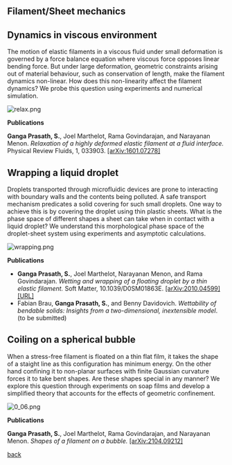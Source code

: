 ## Filament/Sheet mechanics

## Dynamics in viscous environment

The motion of elastic filaments in a viscous fluid under small deformation is governed by a force balance equation where viscous force opposes linear bending force. But under large deformation, geometric constraints arising out of material behaviour, such as conservation of length, make the filament dynamics non-linear. How does this non-linearity affect the filament dynamics? We probe this question using experiments and numerical simulation.

<!--![asymmetric.jpg]({{site.baseurl}}/asymmetric.jpg){:height="50%" width="50%"}-->
![relax.png]({{site.baseurl}}/relax.png)

**Publications**

**Ganga Prasath, S.**, Joel Marthelot, Rama Govindarajan, and Narayanan Menon. _Relaxation of a highly deformed elastic filament at a fluid interface._ Physical Review Fluids, 1, 033903. [[arXiv:1601.07278]](https://arxiv.org/abs/1601.07278)

## Wrapping a liquid droplet
Droplets transported through microfluidic devices are prone to interacting with boundary walls and the contents being polluted. A safe transport mechanism predicates a solid covering for such small droplets. One way to achieve this is by covering the droplet using thin plastic sheets. What is the phase space of different shapes a sheet can take when in contact with a liquid droplet? We understand this morphological phase space of the droplet-sheet system using experiments and asymptotic calculations.

![wrapping.png]({{site.baseurl}}/wrapping.png)

**Publications**
* **Ganga Prasath, S.**, Joel Marthelot, Narayanan Menon, and Rama Govindarajan. _Wetting and wrapping of a floating droplet by a thin
elastic filament._ Soft Matter, 10.1039/D0SM01863E. [[arXiv:2010.04599]](http://arxiv.org/abs/2010.04599) [[URL]](https://pubs.rsc.org/en/content/articlelanding/2021/sm/d0sm01863e)
*  Fabian Brau, **Ganga Prasath, S.**, and Benny Davidovich. _Wettability of bendable solids:
Insights from a two-dimensional, inextensible model_. (to be submitted)

## Coiling on a spherical bubble

When a stress-free filament is floated on a thin flat film, it takes the shape of a staight line as this configuration has minimum energy. On the other hand confining it to non-planar surfaces with finite Gaussian curvature forces it to take bent shapes. Are these shapes special in any manner? We explore this question through experiments on soap films and develop a simplified theory that accounts for the effects of geometric confinement.

![0_06.png]({{site.baseurl}}/coiling.png)<!--{:height="50%" width="50%"}-->

**Publications**

<!--**Ganga Prasath, S.**, Joel Marthelot, Rama Govindarajan, and Narayanan Menon. _Geometry driven coiling of an elastic filament on a spherical bubble._ Proceedings of Royal Society A (under preparation).-->
**Ganga Prasath, S.**, Joel Marthelot, Rama Govindarajan, and Narayanan Menon. _Shapes of a filament on a bubble._ [[arXiv:2104.09212]](https://arxiv.org/abs/2104.09212)



[back](./research)
